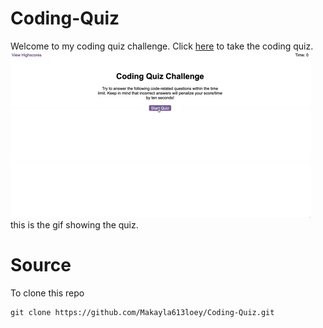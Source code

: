 # Coding-Quiz
Welcome to my coding quiz challenge.
Click [here](https://makayla613loey.github.io/Coding-quiz/.) to take the coding quiz.
![here](./assets/04-web-apis-homework-demo.gif)
this is the gif showing the quiz. 

# Source 

To clone this repo 
```
git clone https://github.com/Makayla613loey/Coding-Quiz.git
```

